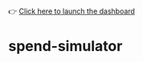 👉 [Click here to launch the dashboard]([https://your-username-spend-simulator.streamlit.app](https://spend-simulator-cdqgvmwf7avwpgwbmdrcy4.streamlit.app/))
# spend-simulator
